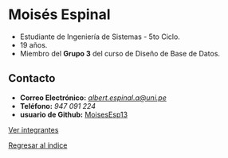 # Moisés Espinal

* Estudiante de Ingeniería de Sistemas - 5to Ciclo.
* 19 años.
* Miembro del **Grupo 3** del curso de Diseño de Base de Datos.

## Contacto

- **Correo Electrónico:** *albert.espinal.a@uni.pe*
- **Teléfono:** _947 091 224_
- **usuario de Github:** [MoisesEsp13](https://github.com/MoisesEsp13)


[Ver integrantes](../integrantes.md)

[Regresar al índice](../../README.md)
